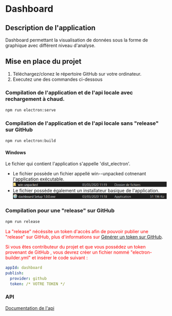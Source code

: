# Dashboard

## Description de l'application

Dashboard permettant la visualisation de données sous la forme de graphique avec différent niveau d'analyse.

## Mise en place du projet
1) Téléchargez/clonez le répertoire GitHub sur votre ordinateur.
2) Executez une des commandes ci-dessous

### Compilation de l'application et de l'api locale avec rechargement à chaud.
```bash
npm run electron:serve
```

### Compilation de l'application et de l'api locale sans "release" sur GitHub
```bash
npm run electron:build
```
#### Windows
Le fichier qui contient l'application s'appelle 'dist_electron'. 
 * Le fichier possède un fichier appellé win--unpacked cotnenant l'application exécutable. 
 ![alt text](Documentation/pictures/Building/win-unpacked.png)
 * Le fichier possède également un installateur basique de l'application.
 ![alt text](Documentation/pictures/Building/installer.png)

 
### Compilation pour une "release" sur GitHub
```bash
npm run release
```

<span style="color: red;">La "release" nécéssite un token d'accès afin de pouvoir publier une "release" sur GitHub, plus d'informations sur <a href="https://github.com/settings/tokens">Générer un token sur GitHub</a></span>.

<span style="color: red;">Si vous êtes contributeur du projet et que vous possédez un token provenant de GitHub , vous devrez créer un fichier nommé "electron-builder.yml" et insérer le code suivant :  </span>


```yml
appId: dashboard
publish:
  provider: github
  token: /* VOTRE TOKEN */
```
### API

[Documentation de l'api](Documentation/FR/Api/Api_FR.md)
